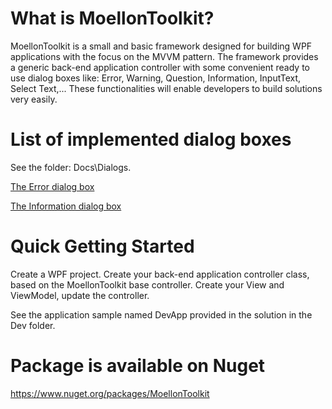 # What is MoellonToolkit?
MoellonToolkit is a small and basic framework designed for building WPF applications with the focus on the MVVM pattern.
The framework provides a generic back-end application controller with some convenient ready to use dialog boxes like: Error, Warning, Question, Information, InputText, Select Text,...
These functionalities will enable developers to build solutions very easily. 

# List of implemented dialog boxes
See the folder: Docs\Dialogs.

[The Error dialog box](Docs/Dialogs/dlgError.jpg)

[The Information dialog box](Docs/Dialogs/dlgInformation.jpg)

# Quick Getting Started 
Create a WPF project. Create your back-end application controller class, based on the MoellonToolkit base controller.
Create your View and ViewModel, update the controller.

See the application sample named DevApp provided in the solution in the Dev folder.

# Package is available on Nuget
https://www.nuget.org/packages/MoellonToolkit
